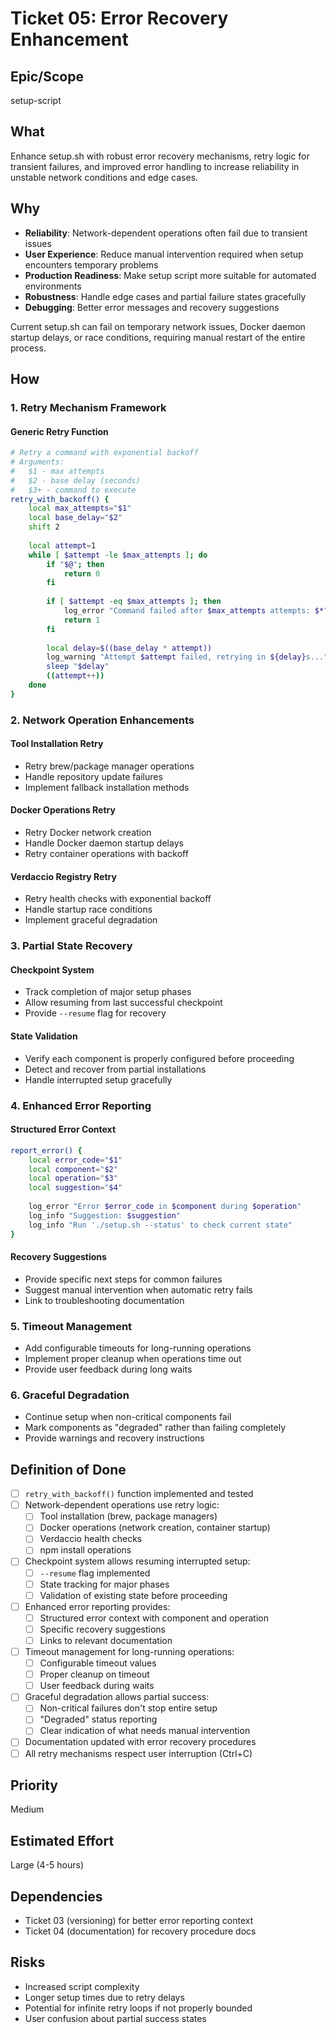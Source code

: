 # Ticket 05: Error Recovery Enhancement

## Epic/Scope
setup-script

## What
Enhance setup.sh with robust error recovery mechanisms, retry logic for transient failures, and improved error handling to increase reliability in unstable network conditions and edge cases.

## Why
- **Reliability**: Network-dependent operations often fail due to transient issues
- **User Experience**: Reduce manual intervention required when setup encounters temporary problems
- **Production Readiness**: Make setup script more suitable for automated environments
- **Robustness**: Handle edge cases and partial failure states gracefully
- **Debugging**: Better error messages and recovery suggestions

Current setup.sh can fail on temporary network issues, Docker daemon startup delays, or race conditions, requiring manual restart of the entire process.

## How

### 1. Retry Mechanism Framework

#### Generic Retry Function
```bash
# Retry a command with exponential backoff
# Arguments:
#   $1 - max attempts
#   $2 - base delay (seconds)
#   $3+ - command to execute
retry_with_backoff() {
    local max_attempts="$1"
    local base_delay="$2"
    shift 2
    
    local attempt=1
    while [ $attempt -le $max_attempts ]; do
        if "$@"; then
            return 0
        fi
        
        if [ $attempt -eq $max_attempts ]; then
            log_error "Command failed after $max_attempts attempts: $*"
            return 1
        fi
        
        local delay=$((base_delay * attempt))
        log_warning "Attempt $attempt failed, retrying in ${delay}s..."
        sleep "$delay"
        ((attempt++))
    done
}
```

### 2. Network Operation Enhancements

#### Tool Installation Retry
- Retry brew/package manager operations
- Handle repository update failures
- Implement fallback installation methods

#### Docker Operations Retry
- Retry Docker network creation
- Handle Docker daemon startup delays
- Retry container operations with backoff

#### Verdaccio Registry Retry
- Retry health checks with exponential backoff
- Handle startup race conditions
- Implement graceful degradation

### 3. Partial State Recovery

#### Checkpoint System
- Track completion of major setup phases
- Allow resuming from last successful checkpoint
- Provide `--resume` flag for recovery

#### State Validation
- Verify each component is properly configured before proceeding
- Detect and recover from partial installations
- Handle interrupted setup gracefully

### 4. Enhanced Error Reporting

#### Structured Error Context
```bash
report_error() {
    local error_code="$1"
    local component="$2"
    local operation="$3"
    local suggestion="$4"
    
    log_error "Error $error_code in $component during $operation"
    log_info "Suggestion: $suggestion"
    log_info "Run './setup.sh --status' to check current state"
}
```

#### Recovery Suggestions
- Provide specific next steps for common failures
- Suggest manual intervention when automatic retry fails
- Link to troubleshooting documentation

### 5. Timeout Management
- Add configurable timeouts for long-running operations
- Implement proper cleanup when operations time out
- Provide user feedback during long waits

### 6. Graceful Degradation
- Continue setup when non-critical components fail
- Mark components as "degraded" rather than failing completely
- Provide warnings and recovery instructions

## Definition of Done

- [ ] `retry_with_backoff()` function implemented and tested
- [ ] Network-dependent operations use retry logic:
  - [ ] Tool installation (brew, package managers)
  - [ ] Docker operations (network creation, container startup)
  - [ ] Verdaccio health checks
  - [ ] npm install operations
- [ ] Checkpoint system allows resuming interrupted setup:
  - [ ] `--resume` flag implemented
  - [ ] State tracking for major phases
  - [ ] Validation of existing state before proceeding
- [ ] Enhanced error reporting provides:
  - [ ] Structured error context with component and operation
  - [ ] Specific recovery suggestions
  - [ ] Links to relevant documentation
- [ ] Timeout management for long-running operations:
  - [ ] Configurable timeout values
  - [ ] Proper cleanup on timeout
  - [ ] User feedback during waits
- [ ] Graceful degradation allows partial success:
  - [ ] Non-critical failures don't stop entire setup
  - [ ] "Degraded" status reporting
  - [ ] Clear indication of what needs manual intervention
- [ ] Documentation updated with error recovery procedures
- [ ] All retry mechanisms respect user interruption (Ctrl+C)

## Priority
Medium

## Estimated Effort
Large (4-5 hours)

## Dependencies
- Ticket 03 (versioning) for better error reporting context
- Ticket 04 (documentation) for recovery procedure docs

## Risks
- Increased script complexity
- Longer setup times due to retry delays
- Potential for infinite retry loops if not properly bounded
- User confusion about partial success states